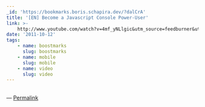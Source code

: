 ```yaml
---
_id: 'https://bookmarks.boris.schapira.dev/?dalCrA'
title: '[EN] Become a Javascript Console Power-User'
link: >-
    http://www.youtube.com/watch?v=4mf_yNLlgic&utm_source=feedburner&utm_medium=feed&utm_campaign=Feed%3A+LaCaseDelOncTom+%28La+Case+de+l%27Oncle+Tom%29
date: '2011-10-12'
tags:
    - name: boostmarks
      slug: boostmarks
    - name: mobile
      slug: mobile
    - name: video
      slug: video
---
```


<br>&#8212;
<a href="https://bookmarks.boris.schapira.dev/?dalCrA" title="Permalink">Permalink</a>

